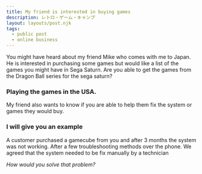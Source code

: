 ```yaml
---
title: My friend is interested in buying games
description: レトロ・ゲーム・キャンプ
layout: layouts/post.njk
tags:
  - public post
  - online business
---
```


You might have heard about my friend Mike who comes with me to Japan.
He is interested in purchasing some games but would like a list of the 
games you might have in Sega Saturn. Are you able to get the games from the 
Dragon Ball series for the sega saturn? 

### Playing the games in the USA.

My friend also wants to know if you are able to help them fix the system or 
games they would buy. 

### I will give you an example

A customer purchased a gamecube from you and after 3 months the system 
was not working. After a few troubleshooting methods over the phone. 
We agreed that the system needed to be fix manually by a technician

<span><i>How would you solve that problem?</i></span>